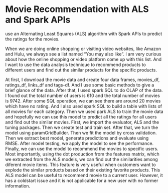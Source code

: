 # Movie Recommendation with ALS and Spark APIs
 use an Alternating Least Squares (ALS) algorithm with Spark APIs to predict the ratings for the movies.

When we are doing online shopping or visiting video websites, like Amazon and Hulu, we always see a list named “You may also like”. I am very curious about how the online shopping or video platform come up with this list. And I want to use the data analysis technique to recommend products to different users and find out the similar products for the specific products.

At first, I download the movie data and create four data frames, movies_df, ratings_df, links_df and tags-df. And I use some basic methods to give a brief glance of the data.
After that, I used spark SQL to do OLAP of the data. I found out the total number of users is 610 and the total number of movies is 9742. After some SQL operation, we can see there are around 20 movies which have no rating. And I also used spark SQL to build a table with lists of all movies for each category.
Then we used park ALS to train the movie data and hopefully we can use this model to predict all the ratings for all users and find out the similar movies. First, we import the evaluator, ALS and the tuning packages. Then we create test and train set. After that, we turn the model using paramGridBuilder. Then we fit the model by cross validation. Then we extract best model, generate predictions and evaluate using RMSE. After model testing, we apply the model to see the performance.
Finally, we can use the model to recommend the movies to specific users. Most importantly, using the dot production from the features matrix, which we extracted from the ALS models, we can find out the similarities among diferent movie items. This feature is very useful when customers want to explode the similar products based on their existing favorite products.
This ALS model can be useful to recommend movie to a current user. However, it has a coldstart issue and it is not applicable for a new user with no former information.
